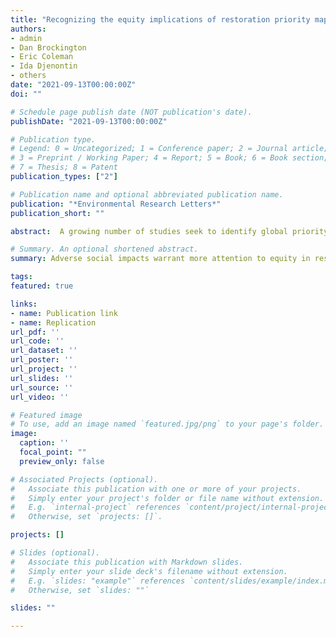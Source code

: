 ```yaml
---
title: "Recognizing the equity implications of restoration priority maps"
authors:
- admin
- Dan Brockington
- Eric Coleman
- Ida Djenontin
- others
date: "2021-09-13T00:00:00Z"
doi: ""

# Schedule page publish date (NOT publication's date).
publishDate: "2021-09-13T00:00:00Z"

# Publication type.
# Legend: 0 = Uncategorized; 1 = Conference paper; 2 = Journal article;
# 3 = Preprint / Working Paper; 4 = Report; 5 = Book; 6 = Book section;
# 7 = Thesis; 8 = Patent
publication_types: ["2"]

# Publication name and optional abbreviated publication name.
publication: "*Environmental Research Letters*"
publication_short: ""

abstract:  A growing number of studies seek to identify global priority areas for conservation and restoration. The maps these studies produce often emphasize the benefits of concentrating such activity in the tropics. However, the equity implications of using these prioritization exercises to guide global policy are less often explored and articulated. We highlight those equity issues by examining a widely publicized restoration priority map as an illustrative case. The prioritization analysis that produced this map sought to identify places where restoration of agricultural land might provide the greatest biodiversity and carbon sequestration benefits at the lowest cost. First, we calculate the proportion of agricultural land in countries around the world that this map classifies as a top 15% restoration priority. A regression analysis shows that this map prioritizes restoration in countries where displacing agriculture may be most detrimental to livelihoods: countries that are poorer, more populated, more economically unequal, less food secure, and that employ more people in agriculture. Second, we show through another regression analysis that a similar pattern appears sub-nationally within the tropics: 5km x 5km parcels of land that are less economically developed and more populated are more likely to be top 15% restoration priorities. In other words, equity concerns persist at a subnational scale even after putting aside comparisons between the tropics and the Global North. Restorative activity may be beneficial or harmful to local livelihoods, depending on its conceptualization, implementation, and management. Our findings underline a need for prioritization exercises to better attend to the risks of concentrating possible negative livelihood impacts of restoration in vulnerable regions. We join other scholars calling for greater integration of social data into restoration science.

# Summary. An optional shortened abstract.
summary: Adverse social impacts warrant more attention to equity in restoration priority mapping studies.

tags:
featured: true

links:
- name: Publication link
- name: Replication
url_pdf: ''
url_code: ''
url_dataset: ''
url_poster: ''
url_project: ''
url_slides: ''
url_source: ''
url_video: ''

# Featured image
# To use, add an image named `featured.jpg/png` to your page's folder. 
image:
  caption: ''
  focal_point: ""
  preview_only: false

# Associated Projects (optional).
#   Associate this publication with one or more of your projects.
#   Simply enter your project's folder or file name without extension.
#   E.g. `internal-project` references `content/project/internal-project/index.md`.
#   Otherwise, set `projects: []`.

projects: []

# Slides (optional).
#   Associate this publication with Markdown slides.
#   Simply enter your slide deck's filename without extension.
#   E.g. `slides: "example"` references `content/slides/example/index.md`.
#   Otherwise, set `slides: ""`

slides: ""

---
```

